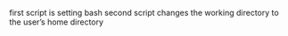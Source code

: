 first script is setting bash
second script changes the working directory to the user’s home directory
